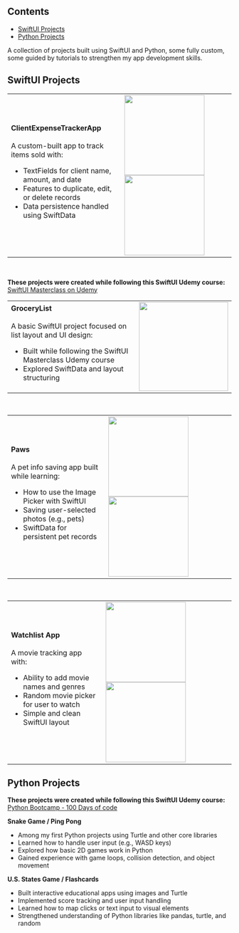 ## Contents
- [SwiftUI Projects](#swiftui-projects)
- [Python Projects](#python-projects)

A collection of projects built using SwiftUI and Python, some fully custom, some guided by tutorials to strengthen my app development skills.

## SwiftUI Projects

<table border="0">
  <tr>
    <td>
      <strong>ClientExpenseTrackerApp</strong><br><br>
      A custom-built app to track items sold with:
      <ul>
        <li>TextFields for client name, amount, and date</li>
        <li>Features to duplicate, edit, or delete records</li>
        <li>Data persistence handled using SwiftData</li>
      </ul>
    </td>
    <td>
      <img src="https://github.com/user-attachments/assets/228e8ffc-232d-4550-a0a7-a5429b46daa3" width="180" style="margin-right:10px;" />
      <img src="https://github.com/user-attachments/assets/de4215cf-77ca-4081-94b6-49b33d1e6cb2" width="180" />
    </td>
  </tr>
</table>

<br>

**These projects were created while following this SwiftUI Udemy course:**  
[SwiftUI Masterclass on Udemy](https://www.udemy.com/course/swiftui-masterclass-course-ios-development-with-swift/)

<table border="0">
  <tr>
    <td>
      <strong>GroceryList</strong><br><br>
      A basic SwiftUI project focused on list layout and UI design:
      <ul>
        <li>Built while following the SwiftUI Masterclass Udemy course</li>
        <li>Explored SwiftData and layout structuring</li>
      </ul>
    </td>
    <td>
      <img src="https://github.com/user-attachments/assets/133ab5fe-014c-47d4-a57a-8e7323e94258" width="200" />
    </td>
  </tr>
</table>

<br>

<table border="0">
  <tr>
    <td>
      <strong>Paws</strong><br><br>
      A pet info saving app built while learning:
      <ul>
        <li>How to use the Image Picker with SwiftUI</li>
        <li>Saving user-selected photos (e.g., pets)</li>
        <li>SwiftData for persistent pet records</li>
      </ul>
    </td>
    <td>
      <img src="https://github.com/user-attachments/assets/58362b80-fd6d-4782-8ec9-bf8e5df719fd" width="180" style="margin-right:10px;" />
      <img src="https://github.com/user-attachments/assets/a5e3ea03-e20f-47bd-89a1-4865d3215768" width="180" />
    </td>
  </tr>
</table>

<br>

<table border="0">
  <tr>
    <td>
      <strong>Watchlist App</strong><br><br>
      A movie tracking app with:
      <ul>
        <li>Ability to add movie names and genres</li>
        <li>Random movie picker for user to watch</li>
        <li>Simple and clean SwiftUI layout</li>
      </ul>
    </td>
    <td>
      <img src="https://github.com/user-attachments/assets/592bd509-9b6f-4d92-be49-8c175fe6098e" width="180" style="margin-right:10px;" />
      <img src="https://github.com/user-attachments/assets/8237ccdd-ebb7-450b-b0f4-71178fea6bb7" width="180" />
    </td>
  </tr>
</table>

## Python Projects

**These projects were created while following this SwiftUI Udemy course:**  
[Python Bootcamp - 100 Days of code](https://www.udemy.com/course/100-days-of-code/)

**Snake Game / Ping Pong**
- Among my first Python projects using Turtle and other core libraries
- Learned how to handle user input (e.g., WASD keys)
- Explored how basic 2D games work in Python
- Gained experience with game loops, collision detection, and object movement

**U.S. States Game / Flashcards**
- Built interactive educational apps using images and Turtle
- Implemented score tracking and user input handling
- Learned how to map clicks or text input to visual elements
- Strengthened understanding of Python libraries like pandas, turtle, and random

  











